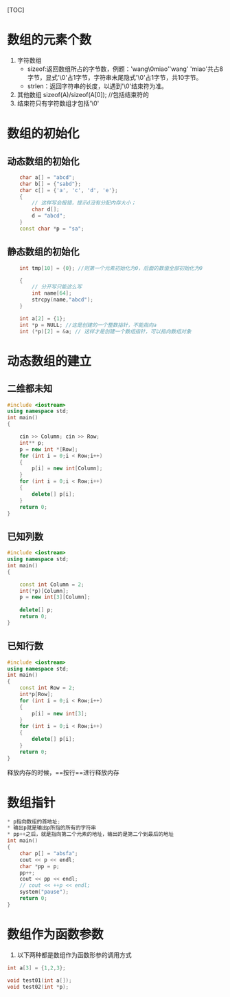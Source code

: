 [TOC]
#  数组的元素个数
1. 字符数组
    * sizeof:返回数组所占的字节数，例题：'wang\0miao''wang' 'miao'共占8字节，显式'\0'占1字节，字符串末尾隐式'\0'占1字节，共10字节。
    * strlen：返回字符串的长度，以遇到'\0'结束符为准。
2. 其他数组
    sizeof(A)/sizeof(A[0]);  //包括结束符的
3. 结束符只有字符数组才包括'\0'
# 数组的初始化
## 动态数组的初始化
```C++
    char a[] = "abcd";
    char b[] = {"sabd"};
    char c[] = {'a', 'c', 'd', 'e'};
    {
        // 这样写会报错，提示d没有分配内存大小；
        char d[];
        d = "abcd";
    }
    const char *p = "sa";
```
## 静态数组的初始化
```C++
    int tmp[10] = {0}; //则第一个元素初始化为0，后面的数值全部初始化为0

    {
        // 分开写只能这么写
        int name[64];
        strcpy(name,"abcd");
    }
```


```C++
    int a[2] = {1};
    int *p = NULL; //这是创建的一个整数指针，不能指向a
    int (*p)[2] = &a; // 这样才是创建一个数组指针，可以指向数组对象
```
# 动态数组的建立
  

## 二维都未知

```C++
#include <iostream>
using namespace std; 
int main()
{

    cin >> Column; cin >> Row;
    int** p;
    p = new int *[Row];
    for (int i = 0;i < Row;i++)
    {
        p[i] = new int[Column];
    }
    for (int i = 0;i < Row;i++)
    {
        delete[] p[i];
    }
    return 0;
}

``` 

## 已知列数

```C++
#include <iostream>
using namespace std; 
int main()
{

    const int Column = 2;
	int(*p)[Column];
	p = new int[3][Column];
    
    delete[] p;
    return 0;
}   
``` 

## 已知行数

```C++
#include <iostream>
using namespace std; 
int main()
{
    const int Row = 2;
	int*p[Row];
	for (int i = 0;i < Row;i++)
    {
        p[i] = new int[3];
    }
    for (int i = 0;i < Row;i++)
    {
        delete[] p[i];
    }
    return 0;
} 
```

释放内存的时候，==按行==进行释放内存

# 数组指针

```C++
* p指向数组的首地址;
* 输出p就是输出p所指的所有的字符串 
* pp++之后，就是指向第二个元素的地址，输出的是第二个到最后的地址
int main()
{
    char p[] = "absfa";
    cout << p << endl;
    char *pp = p;
    pp++;
    cout << pp << endl;
    // cout << ++p << endl;
    system("pause");
    return 0;
}
```
# 数组作为函数参数

1. 以下两种都是数组作为函数形参的调用方式
```C++
int a[3] = {1,2,3};

void test01(int a[]);
void test02(int *p);
```


